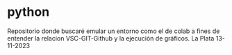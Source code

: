 # python
Repositorio donde buscaré emular un entorno como el de colab a fines de entender la relacion VSC-GIT-Github y la ejecución de gráficos. La Plata 13-11-2023
